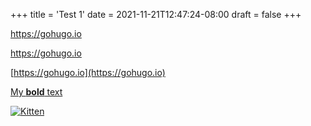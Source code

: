 +++
title = 'Test 1'
date = 2021-11-21T12:47:24-08:00
draft = false
+++

https://gohugo.io

<https://gohugo.io>

[https://gohugo.io](https://gohugo.io)

[My **bold** text](https://gohugo.io)

[![Kitten](/a.jpg)](https://gohugo.io)
